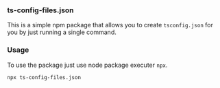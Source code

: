 ### ts-config-files.json

This is a simple npm package that allows you to create `tsconfig.json` for you by just running a single command.

### Usage

To use the package just use node package executer `npx`.

```shell
npx ts-config-files.json
```

